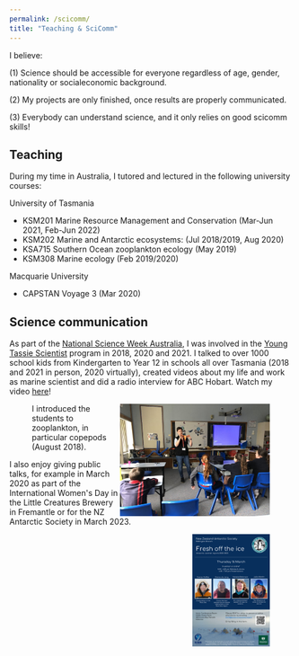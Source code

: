 ```yaml
---
permalink: /scicomm/
title: "Teaching & SciComm"
---
```


I believe: 

(1) Science should be accessible for everyone regardless of age, gender, nationality or socialeconomic background.

(2) My projects are only finished, once results are properly communicated.

(3) Everybody can understand science, and it only relies on good scicomm skills!

## Teaching
During my time in Australia, I tutored and lectured in the following university courses: 

University of Tasmania
- KSM201 Marine Resource Management and Conservation (Mar-Jun 2021, Feb-Jun 2022)
- KSM202 Marine and Antarctic ecosystems: (Jul 2018/2019, Aug 2020)
- KSA715 Southern Ocean zooplankton ecology (May 2019)
- KSM308 Marine ecology (Feb 2019/2020)

Macquarie University
- CAPSTAN Voyage 3 (Mar 2020)


## Science communication
As part of the [National Science Week Australia](https://www.scienceweek.net.au/), I was involved in the [Young Tassie Scientist](http://youngtassiescientists.com/) program in 2018, 2020 and 2021. I talked to over 1000 school kids from Kindergarten to Year 12 in schools all over Tasmania (2018 and 2021 in person, 2020 virtually), created videos about my life and work as marine scientist and did a radio interview for ABC Hobart. Watch my video [here](https://www.youtube.com/watch?reload=9&v=imvr14ruOrw&feature=emb_logo&ab_channel=TassieScienceWeek)!

<figure>
   <img src="/assets/images/YTS_pic.jpg" style="float: right;" height = "200" alt="">
   <figcaption>I introduced the students to zooplankton, in particular copepods (August 2018).</figcaption>
</figure>

I also enjoy giving public talks, for example in March 2020 as part of the International Women's Day in the Little Creatures Brewery in Fremantle or for the NZ Antarctic Society in March 2023. 

<figure>
   <img src="/assets/images/Flyer - FoTI 2023.png" style="float: right;" height = "200" alt="">
</figure>

